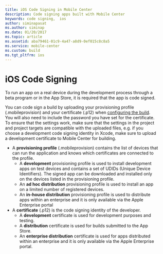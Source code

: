 ```yaml
---
title: iOS Code Signing in Mobile Center
description: Code signing apps built with Mobile Center
keywords: code signing,  ios
author: siminapasat
ms.author: siminap
ms.date: 01/20/2017
ms.topic: article
ms.assetid: aba79461-01c9-4a47-a8d9-0ef015c8c8a5
ms.service: mobile-center
ms.custom: build
ms.tgt_pltfrm: ios
---
```


# iOS Code Signing

To run an app on a real device during the development process through a beta program or in the App Store, it is required that the app is code signed. 

You can code sign a build by uploading your provisioning profile (.mobileprovision) and your certificate (.p12) when [configuring the build](../first-build/index.md). You will also need to include the password you have set for the certificate. To ensure that the settings work, make sure that the settings in the project and project targets are compatible with the uploaded files, e.g. if you choose a development code signing identity in Xcode, make sure to upload a development certificate to Mobile Center for building.

* A **provisioning profile** (.mobileprovision) contains the list of devices that can run the application and knows which certificates are connected to the profile.
    * A **development** provisioning profile is used to install development apps on test devices and contains a set of UDIDs (Unique Device Identifiers). The signed app can be downloaded and installed only on the devices listed in the provisioning profile.
    * An **ad hoc distribution** provisioning profile is used to install an app on a limited number of registered devices.
    * An **in-house distribution** provisioning profile is used to distribute apps within an enterprise and it is only available via the Apple Enterprise portal
* A **certificate** (.p12) is the code signing identity of the developer.
    * A **development** certificate is used for development purposes and testing.
    * A **distribution** certificate is used for builds submitted to the App Store.
    * An **enterprise distribution** certificate is used for apps distributed within an enterprise and it is only available via the Apple Enterprise portal.
